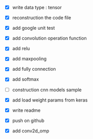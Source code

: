 - [x] write data type : tensor
- [x] reconstruction the code file
- [x] add google unit test
- [x] add convolution operation function
- [x] add relu
- [x] add maxpooling
- [x] add fully connection
- [x] add softmax 
- [ ] construction cnn models sample 
- [x] add load weight params from keras
- [x] write readme
- [x] push on github
- [x] add conv2d_omp


